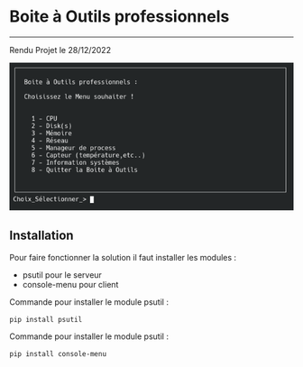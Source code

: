 # Boite à Outils professionnels 
------------

Rendu Projet le 28/12/2022

![alt tag](https://github.com/Morzomb/Rendu_prog_linux/blob/main/main.png)

Installation
------------

Pour faire fonctionner la solution il faut installer les modules :

 - psutil pour le serveur 
 - console-menu pour client

Commande pour installer le module psutil :

    pip install psutil

Commande pour installer le module psutil :

    pip install console-menu

